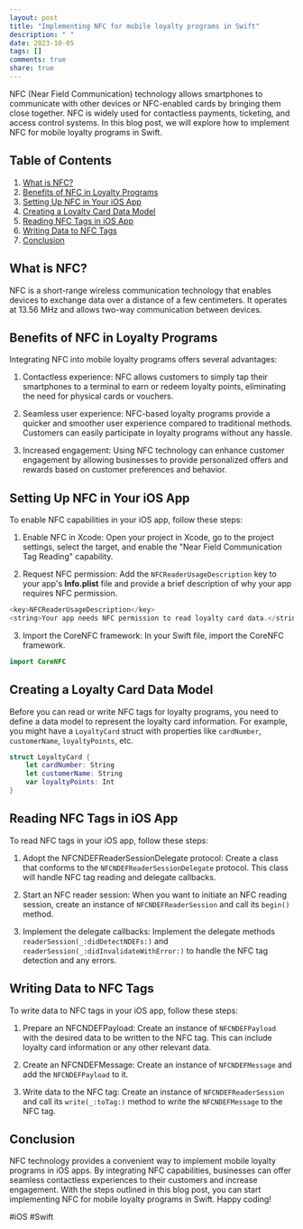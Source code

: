 ```yaml
---
layout: post
title: "Implementing NFC for mobile loyalty programs in Swift"
description: " "
date: 2023-10-05
tags: []
comments: true
share: true
---
```


NFC (Near Field Communication) technology allows smartphones to communicate with other devices or NFC-enabled cards by bringing them close together. NFC is widely used for contactless payments, ticketing, and access control systems. In this blog post, we will explore how to implement NFC for mobile loyalty programs in Swift.

## Table of Contents
1. [What is NFC?](#what-is-nfc)
2. [Benefits of NFC in Loyalty Programs](#benefits-of-nfc-in-loyalty-programs)
3. [Setting Up NFC in Your iOS App](#setting-up-nfc-in-your-ios-app)
4. [Creating a Loyalty Card Data Model](#creating-a-loyalty-card-data-model)
5. [Reading NFC Tags in iOS App](#reading-nfc-tags-in-ios-app)
6. [Writing Data to NFC Tags](#writing-data-to-nfc-tags)
7. [Conclusion](#conclusion)

## What is NFC?
NFC is a short-range wireless communication technology that enables devices to exchange data over a distance of a few centimeters. It operates at 13.56 MHz and allows two-way communication between devices.

## Benefits of NFC in Loyalty Programs
Integrating NFC into mobile loyalty programs offers several advantages:

1. Contactless experience: NFC allows customers to simply tap their smartphones to a terminal to earn or redeem loyalty points, eliminating the need for physical cards or vouchers.

2. Seamless user experience: NFC-based loyalty programs provide a quicker and smoother user experience compared to traditional methods. Customers can easily participate in loyalty programs without any hassle.

3. Increased engagement: Using NFC technology can enhance customer engagement by allowing businesses to provide personalized offers and rewards based on customer preferences and behavior.

## Setting Up NFC in Your iOS App
To enable NFC capabilities in your iOS app, follow these steps:

1. Enable NFC in Xcode: Open your project in Xcode, go to the project settings, select the target, and enable the "Near Field Communication Tag Reading" capability.

2. Request NFC permission: Add the `NFCReaderUsageDescription` key to your app's **Info.plist** file and provide a brief description of why your app requires NFC permission.

```swift
<key>NFCReaderUsageDescription</key>
<string>Your app needs NFC permission to read loyalty card data.</string>
```

3. Import the CoreNFC framework: In your Swift file, import the CoreNFC framework.

```swift
import CoreNFC
```

## Creating a Loyalty Card Data Model
Before you can read or write NFC tags for loyalty programs, you need to define a data model to represent the loyalty card information. For example, you might have a `LoyaltyCard` struct with properties like `cardNumber`, `customerName`, `loyaltyPoints`, etc.

```swift
struct LoyaltyCard {
    let cardNumber: String
    let customerName: String
    var loyaltyPoints: Int
}
```

## Reading NFC Tags in iOS App
To read NFC tags in your iOS app, follow these steps:

1. Adopt the NFCNDEFReaderSessionDelegate protocol: Create a class that conforms to the `NFCNDEFReaderSessionDelegate` protocol. This class will handle NFC tag reading and delegate callbacks.

2. Start an NFC reader session: When you want to initiate an NFC reading session, create an instance of `NFCNDEFReaderSession` and call its `begin()` method.

3. Implement the delegate callbacks: Implement the delegate methods `readerSession(_:didDetectNDEFs:)` and `readerSession(_:didInvalidateWithError:)` to handle the NFC tag detection and any errors.

## Writing Data to NFC Tags
To write data to NFC tags in your iOS app, follow these steps:

1. Prepare an NFCNDEFPayload: Create an instance of `NFCNDEFPayload` with the desired data to be written to the NFC tag. This can include loyalty card information or any other relevant data.

2. Create an NFCNDEFMessage: Create an instance of `NFCNDEFMessage` and add the `NFCNDEFPayload` to it.

3. Write data to the NFC tag: Create an instance of `NFCNDEFReaderSession` and call its `write(_:toTag:)` method to write the `NFCNDEFMessage` to the NFC tag.

## Conclusion
NFC technology provides a convenient way to implement mobile loyalty programs in iOS apps. By integrating NFC capabilities, businesses can offer seamless contactless experiences to their customers and increase engagement. With the steps outlined in this blog post, you can start implementing NFC for mobile loyalty programs in Swift. Happy coding!

\#iOS #Swift